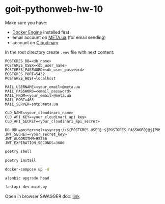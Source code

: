 # goit-pythonweb-hw-10



Make sure you have:
- [Docker Engine](https://docs.docker.com/engine/install/) installed first
- email account on [META.ua](https://meta.ua/uk/) (for email sending)
- account on [Cloudinary](https://cloudinary.com/)

In the root directory create `.env` file with next content:
```
POSTGRES_DB=<db_name>
POSTGRES_USER=<db_user_name>
POSTGRES_PASSWORD=<db_user_password>
POSTGRES_PORT=5432
POSTGRES_HOST=localhost

MAIL_USERNAME=<your_email>@meta.ua
MAIL_PASSWORD=<email_password>
MAIL_FROM=<your_email>@meta.ua
MAIL_PORT=465
MAIL_SERVER=smtp.meta.ua

CLD_NAME=<your_cloudinari_name>
CLD_API_KEY=<your_cloudinari_api_key>
CLD_API_SECRET=<your_cloudinari_api_secret>

DB_URL=postgresql+asyncpg://${POSTGRES_USER}:${POSTGRES_PASSWORD}@${POSTGRES_HOST}:${POSTGRES_PORT}/${POSTGRES_DB}
JWT_SECRET=<your_secret_key>
JWT_ALGORITHM=HS256
JWT_EXPIRATION_SECONDS=3600
```

```bash
poetry shell
```

```bash
poetry install
```

```bash
docker-compose up -d
```

```bash
alembic upgrade head
```

```bash
fastapi dev main.py
```

Open in browser SWAGGER doc: [link](http://127.0.0.1:8000/docs#/)